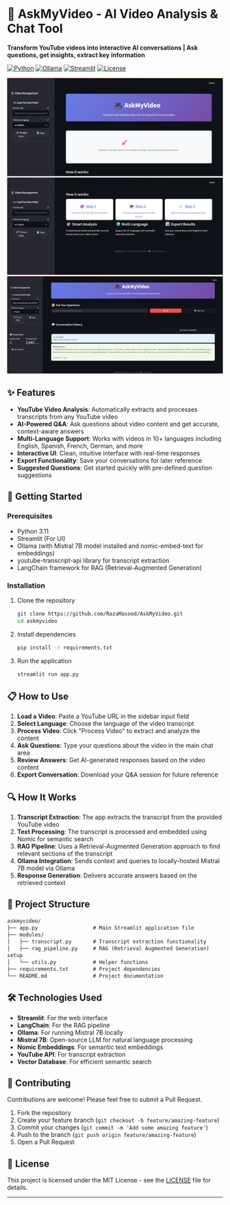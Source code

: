 # 🎥 AskMyVideo - AI Video Analysis & Chat Tool

**Transform YouTube videos into interactive AI conversations | Ask questions, get insights, extract key information**

[![Python](https://img.shields.io/badge/Python-3.11+-blue)](https://python.org)
[![Ollama](https://img.shields.io/badge/Ollama-Mistral%207B-green)](https://ollama.ai)
[![Streamlit](https://img.shields.io/badge/Streamlit-Web%20App-red)](https://streamlit.io)
[![License](https://img.shields.io/badge/License-MIT-yellow)](LICENSE)

![AskMyVideo Demo 1](assets/1.png)
![AskMyVideo Demo 2](assets/2.png)
![AskMyVideo Demo 2](assets/3.png)

## ✨ Features

- **YouTube Video Analysis**: Automatically extracts and processes transcripts from any YouTube video
- **AI-Powered Q&A**: Ask questions about video content and get accurate, context-aware answers
- **Multi-Language Support**: Works with videos in 10+ languages including English, Spanish, French, German, and more
- **Interactive UI**: Clean, intuitive interface with real-time responses
- **Export Functionality**: Save your conversations for later reference
- **Suggested Questions**: Get started quickly with pre-defined question suggestions

## 🚀 Getting Started

### Prerequisites

- Python 3.11
- Streamlit (For UI)
- Ollama (with Mistral 7B model installed and nomic-embed-text for embeddings)
- youtube-transcript-api library for transcript extraction
- LangChain framework for RAG (Retrieval-Augmented Generation)

### Installation

1. Clone the repository
   ```bash
   git clone https://github.com/RazaMasood/AskMyVideo.git
   cd askmyvideo
   ```

2. Install dependencies
   ```bash
   pip install -r requirements.txt
   ```

3. Run the application
   ```bash
   streamlit run app.py
   ```

## 📋 How to Use

1. **Load a Video**: Paste a YouTube URL in the sidebar input field
2. **Select Language**: Choose the language of the video transcript
3. **Process Video**: Click "Process Video" to extract and analyze the content
4. **Ask Questions**: Type your questions about the video in the main chat area
5. **Review Answers**: Get AI-generated responses based on the video content
6. **Export Conversation**: Download your Q&A session for future reference

## 🔍 How It Works

1. **Transcript Extraction**: The app extracts the transcript from the provided YouTube video
2. **Text Processing**: The transcript is processed and embedded using Nomic for semantic search
3. **RAG Pipeline**: Uses a Retrieval-Augmented Generation approach to find relevant sections of the transcript
4. **Ollama Integration**: Sends context and queries to locally-hosted Mistral 7B model via Ollama
5. **Response Generation**: Delivers accurate answers based on the retrieved context

## 📁 Project Structure

```
askmyvideo/
├── app.py                  # Main Streamlit application file
├── modules/
│   ├── transcript.py       # Transcript extraction functionality
│   ├── rag_pipeline.py     # RAG (Retrieval Augmented Generation) setup
│   └── utils.py            # Helper functions
├── requirements.txt        # Project dependencies
└── README.md               # Project documentation
```

## 🛠️ Technologies Used

- **Streamlit**: For the web interface
- **LangChain**: For the RAG pipeline
- **Ollama**: For running Mistral 7B locally
- **Mistral 7B**: Open-source LLM for natural language processing
- **Nomic Embeddings**: For semantic text embeddings
- **YouTube API**: For transcript extraction
- **Vector Database**: For efficient semantic search

## 🤝 Contributing

Contributions are welcome! Please feel free to submit a Pull Request.

1. Fork the repository
2. Create your feature branch (`git checkout -b feature/amazing-feature`)
3. Commit your changes (`git commit -m 'Add some amazing feature'`)
4. Push to the branch (`git push origin feature/amazing-feature`)
5. Open a Pull Request

## 📄 License

This project is licensed under the MIT License - see the [LICENSE](LICENSE) file for details.

---
